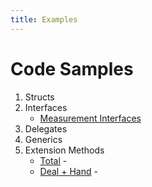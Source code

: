 ```yaml
---
title: Examples
---
```

# Code Samples

1. Structs
1. Interfaces
    - [Measurement Interfaces](Interfaces/Measurements.md)
1. Delegates
1. Generics
1. Extension Methods
    - [Total](Extensions/Total.md) -
    - [Deal + Hand](Extensions/Deal.md) -
